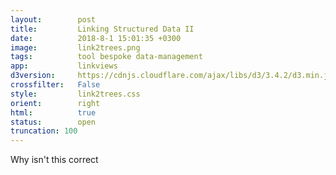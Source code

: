 ```yaml
---
layout:        post
title:         Linking Structured Data II
date:          2018-8-1 15:01:35 +0300
image:         link2trees.png
tags:          tool bespoke data-management
app:           linkviews
d3version:     https://cdnjs.cloudflare.com/ajax/libs/d3/3.4.2/d3.min.js
crossfilter:   False
style:         link2trees.css
orient:        right
html:          true
status:        open
truncation: 100
---
```



Why isn't this correct
